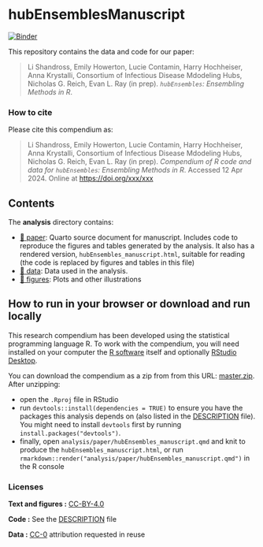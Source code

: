 
<!-- README.md is generated from README.Rmd. Please edit that file -->

# hubEnsemblesManuscript

[![Binder](https://mybinder.org/badge_logo.svg)](https://mybinder.org/v2/gh/Infectious-Disease-Modeling-Hubs/hubEnsemblesManuscript/master?urlpath=rstudio)

This repository contains the data and code for our paper:

> Li Shandross, Emily Howerton, Lucie Contamin, Harry Hochheiser, Anna
> Krystalli, Consortium of Infectious Disease Mdodeling Hubs, Nicholas
> G. Reich, Evan L. Ray (in prep). *`hubEnsembles`: Ensembling Methods
> in R*.

### How to cite

Please cite this compendium as:

> Li Shandross, Emily Howerton, Lucie Contamin, Harry Hochheiser, Anna
> Krystalli, Consortium of Infectious Disease Mdodeling Hubs, Nicholas
> G. Reich, Evan L. Ray (in prep). *Compendium of R code and data for
> `hubEnsembles`: Ensembling Methods in R*. Accessed 12 Apr 2024. Online
> at <https://doi.org/xxx/xxx>

## Contents

The **analysis** directory contains:

- [:file_folder: paper](/analysis/paper): Quarto source document for
  manuscript. Includes code to reproduce the figures and tables
  generated by the analysis. It also has a rendered version,
  `hubEnsembles_manuscript.html`, suitable for reading (the code is
  replaced by figures and tables in this file)
- [:file_folder: data](/analysis/data): Data used in the analysis.
- [:file_folder: figures](/analysis/figures): Plots and other
  illustrations

## How to run in your browser or download and run locally

This research compendium has been developed using the statistical
programming language R. To work with the compendium, you will need
installed on your computer the [R
software](https://cloud.r-project.org/) itself and optionally [RStudio
Desktop](https://rstudio.com/products/rstudio/download/).

You can download the compendium as a zip from from this URL:
[master.zip](/archive/master.zip). After unzipping:

- open the `.Rproj` file in RStudio
- run `devtools::install(dependencies = TRUE)` to ensure you have the
  packages this analysis depends on (also listed in the
  [DESCRIPTION](/DESCRIPTION) file). You might need to install
  `devtools` first by running `install.packages("devtools")`.
- finally, open `analysis/paper/hubEnsembles_manuscript.qmd` and knit to
  produce the `hubEnsembles_manuscript.html`, or run
  `rmarkdown::render("analysis/paper/hubEnsembles_manuscript.qmd")` in
  the R console

### Licenses

**Text and figures :**
[CC-BY-4.0](http://creativecommons.org/licenses/by/4.0/)

**Code :** See the [DESCRIPTION](DESCRIPTION) file

**Data :** [CC-0](http://creativecommons.org/publicdomain/zero/1.0/)
attribution requested in reuse
